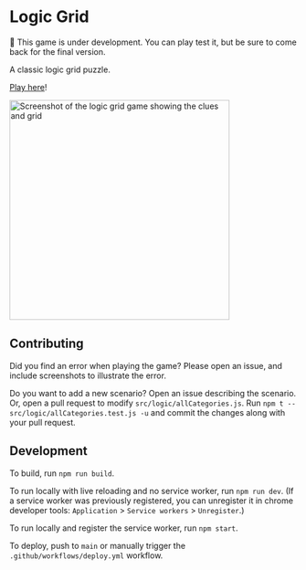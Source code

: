 # Logic Grid

:construction: This game is under development. You can play test it, but be sure to come back for the final version.

A classic logic grid puzzle.

[Play here](https://skedwards88.github.io/logic-grid/)!

<img width="385" alt="Screenshot of the logic grid game showing the clues and grid" src="https://github.com/github/docs-content/assets/25328854/e5f7f022-beb9-4e0e-8356-42a4b15fcf08">

## Contributing

Did you find an error when playing the game? Please open an issue, and include screenshots to illustrate the error.

Do you want to add a new scenario? Open an issue describing the scenario. Or, open a pull request to modify `src/logic/allCategories.js`. Run `npm t -- src/logic/allCategories.test.js -u` and commit the changes along with your pull request.

## Development

To build, run `npm run build`.

To run locally with live reloading and no service worker, run `npm run dev`. (If a service worker was previously registered, you can unregister it in chrome developer tools: `Application` > `Service workers` > `Unregister`.)

To run locally and register the service worker, run `npm start`.

To deploy, push to `main` or manually trigger the `.github/workflows/deploy.yml` workflow.
